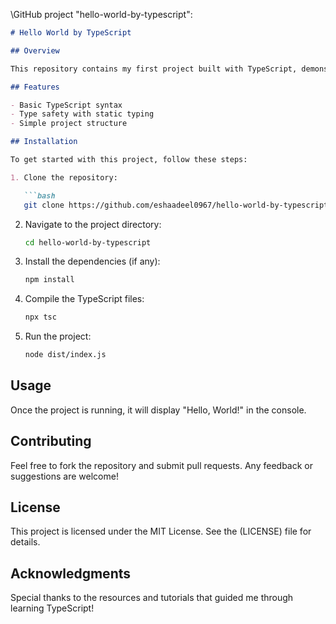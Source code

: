 \GitHub project "hello-world-by-typescript":

```markdown
# Hello World by TypeScript

## Overview

This repository contains my first project built with TypeScript, demonstrating the basics of the language and its syntax. The project outputs a simple "Hello, World!" message and serves as an introduction to TypeScript concepts.

## Features

- Basic TypeScript syntax
- Type safety with static typing
- Simple project structure

## Installation

To get started with this project, follow these steps:

1. Clone the repository:

   ```bash
   git clone https://github.com/eshaadeel0967/hello-world-by-typescript.git
   ```

2. Navigate to the project directory:

   ```bash
   cd hello-world-by-typescript
   ```

3. Install the dependencies (if any):

   ```bash
   npm install
   ```

4. Compile the TypeScript files:

   ```bash
   npx tsc
   ```

5. Run the project:

   ```bash
   node dist/index.js
   ```

## Usage

Once the project is running, it will display "Hello, World!" in the console.

## Contributing

Feel free to fork the repository and submit pull requests. Any feedback or suggestions are welcome!

## License

This project is licensed under the MIT License. See the (LICENSE) file for details.

## Acknowledgments

Special thanks to the resources and tutorials that guided me through learning TypeScript!

```
